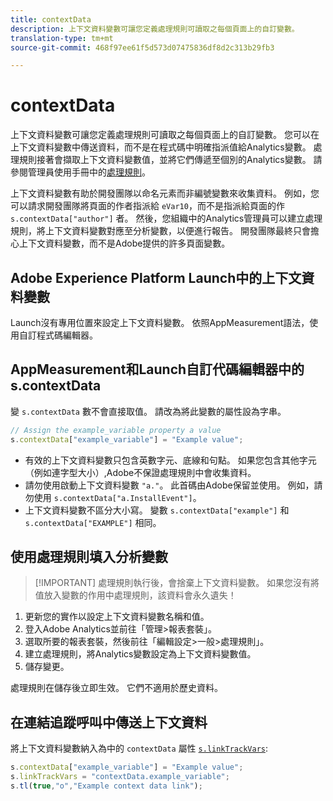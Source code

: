 ```yaml
---
title: contextData
description: 上下文資料變數可讓您定義處理規則可讀取之每個頁面上的自訂變數。
translation-type: tm+mt
source-git-commit: 468f97ee61f5d573d07475836df8d2c313b29fb3

---
```



# contextData

上下文資料變數可讓您定義處理規則可讀取之每個頁面上的自訂變數。 您可以在上下文資料變數中傳送資料，而不是在程式碼中明確指派值給Analytics變數。 處理規則接著會擷取上下文資料變數值，並將它們傳遞至個別的Analytics變數。 請參閱管理員使用手冊中的[處理規則](/help/admin/admin/c-processing-rules/c-processing-rules-configuration/t-processing-rules.md)。

上下文資料變數有助於開發團隊以命名元素而非編號變數來收集資料。 例如，您可以請求開發團隊將頁面的作者指派給 `eVar10`，而不是指派給頁面的作 `s.contextData["author"]` 者。 然後，您組織中的Analytics管理員可以建立處理規則，將上下文資料變數對應至分析變數，以便進行報告。 開發團隊最終只會擔心上下文資料變數，而不是Adobe提供的許多頁面變數。

## Adobe Experience Platform Launch中的上下文資料變數

Launch沒有專用位置來設定上下文資料變數。 依照AppMeasurement語法，使用自訂程式碼編輯器。

## AppMeasurement和Launch自訂代碼編輯器中的s.contextData

變 `s.contextData` 數不會直接取值。 請改為將此變數的屬性設為字串。

```js
// Assign the example_variable property a value
s.contextData["example_variable"] = "Example value";
```

* 有效的上下文資料變數只包含英數字元、底線和句點。 如果您包含其他字元（例如連字型大小）,Adobe不保證處理規則中會收集資料。
* 請勿使用啟動上下文資料變數 `"a."`。 此首碼由Adobe保留並使用。 例如，請勿使用 `s.contextData["a.InstallEvent"]`。
* 上下文資料變數不區分大小寫。 變數 `s.contextData["example"]` 和 `s.contextData["EXAMPLE"]` 相同。

## 使用處理規則填入分析變數

> [!IMPORTANT] 處理規則執行後，會捨棄上下文資料變數。 如果您沒有將值放入變數的作用中處理規則，該資料會永久遺失！

1. 更新您的實作以設定上下文資料變數名稱和值。
2. 登入Adobe Analytics並前往「管理>報表套裝」。
3. 選取所要的報表套裝，然後前往「編輯設定>一般>處理規則」。
4. 建立處理規則，將Analytics變數設定為上下文資料變數值。
5. 儲存變更。

處理規則在儲存後立即生效。 它們不適用於歷史資料。

## 在連結追蹤呼叫中傳送上下文資料

將上下文資料變數納入為中的 `contextData` 屬性 [`s.linkTrackVars`](../config-vars/linktrackvars.md):

```js
s.contextData["example_variable"] = "Example value";
s.linkTrackVars = "contextData.example_variable";
s.tl(true,"o","Example context data link");
```
